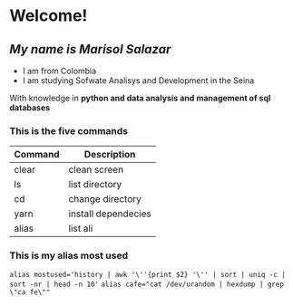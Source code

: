 # Welcome!
## _My name is Marisol Salazar_

- I am from Colombia
- I am studying Sofwate Analisys and Development in the Seina

With knowledge in **python and data analysis and management of sql databases**

### This is the five commands
| Command | Description         |
| ------- | -----------         |
| clear   | clean screen        |
|  ls     | list directory      |
|  cd     | change directory    |
| yarn    | install dependecies |
| alias   | list ali            |

### This is my alias most used
``` alias mostused='history | awk '\''{print $2} '\'' | sort | uniq -c | sort -nr | head -n 10' ```
``` alias cafe="cat /dev/urandom | hexdump | grep \"ca fe\"" ```
